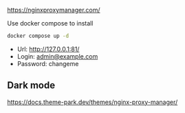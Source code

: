 https://nginxproxymanager.com/

Use docker compose to install

```bash
docker compose up -d
```

- Url: http://127.0.0.1:81/
- Login: admin@example.com
- Password: changeme


## Dark mode

https://docs.theme-park.dev/themes/nginx-proxy-manager/